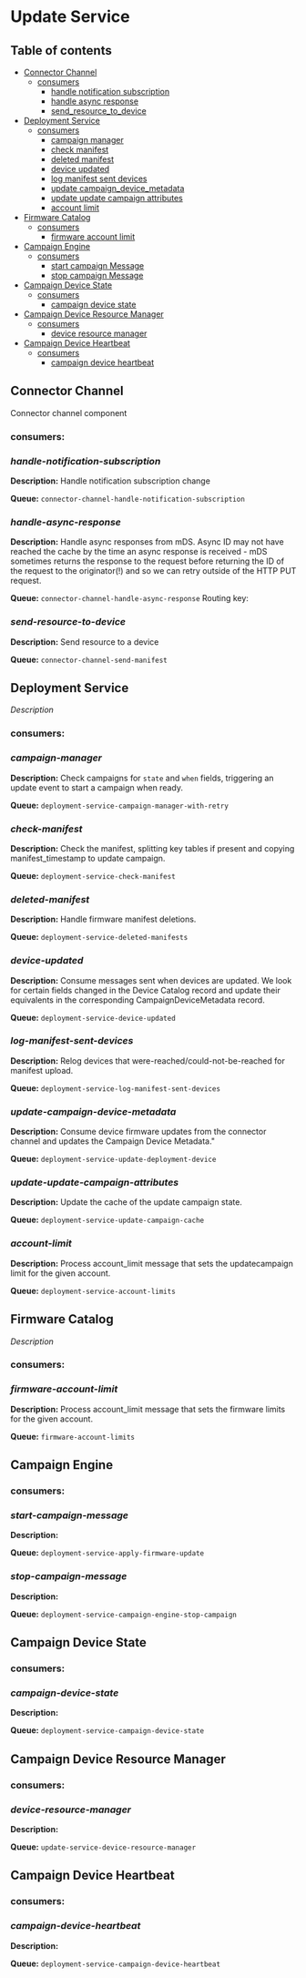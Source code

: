 
# Update Service

## Table of contents

- [Connector Channel](#connector-channel)
    * [consumers](#consumers)
        + [handle notification subscription](#handle-notification-subscription)
        + [handle async response](#handle-async-response)
        + [send_resource_to_device](#send-resource-to-device)        
- [Deployment Service](#deployment-service)
    * [consumers](#consumers)
        + [campaign manager](#campaign-manager)
        + [check manifest](#check-manifest)
        + [deleted manifest](#deleted-manifest)   
        + [device updated](#device-updated)
        + [log manifest sent devices](#log-manifest-sent-devices)
        + [update campaign_device_metadata](#update-campaign-device-metadata)
        + [update update campaign attributes](#update-update-campaign-attributes)
        + [account limit](#account-limit)        
- [Firmware Catalog](#firmware-catalog)
    * [consumers](#consumers)
        + [firmware account limit](#firmware-account-limit)
- [Campaign Engine](#campaign-engine)
    * [consumers](#consumers)
        + [start campaign Message](#start-campaign-message)
        + [stop campaign Message](#stop-campaign-message)
- [Campaign Device State](#campaign-device-state)
    * [consumers](#consumers)
        + [campaign device state](#campaign-device-state)
- [Campaign Device Resource Manager](#campaign-device-resource-manager)
    * [consumers](#consumers)
        + [device resource manager](#device-resource-manager)
- [Campaign Device Heartbeat](#campaign-device-heartbeat)
    * [consumers](#consumers)
        + [campaign device heartbeat](#campaign-device-heartbeat)
  


## **Connector Channel**
Connector channel component 

### **consumers**:

### *handle-notification-subscription*
 **Description:** Handle notification subscription change
 
 **Queue:** `connector-channel-handle-notification-subscription`
 
### *handle-async-response*
  **Description:** Handle async responses from mDS.
 Async ID may not have reached the cache by the time an async response is
 received - mDS sometimes returns the response to the request before returning the ID of the request to the
 originator(!) and so we can retry outside of the HTTP PUT request.
 
 **Queue:** `connector-channel-handle-async-response`
 Routing key: 

### *send-resource-to-device*
 **Description:** Send resource to a device
 
 **Queue:** `connector-channel-send-manifest`

## **Deployment Service**
*Description*

### **consumers**:

### *campaign-manager*
 **Description:** Check campaigns for `state` and `when` fields, triggering an update event to start a campaign when ready.
 
 **Queue:** `deployment-service-campaign-manager-with-retry`

### *check-manifest*
 **Description:** Check the manifest, splitting key tables if present and copying manifest_timestamp to update campaign.
 
 **Queue:** `deployment-service-check-manifest`

### *deleted-manifest*
 **Description:** Handle firmware manifest deletions.
 
 **Queue:** `deployment-service-deleted-manifests`

### *device-updated*
 **Description:** Consume messages sent when devices are updated.
    We look for certain fields changed in the Device Catalog record and update their equivalents
    in the corresponding CampaignDeviceMetadata record.
 
 **Queue:** `deployment-service-device-updated`

### *log-manifest-sent-devices*
 **Description:** Relog devices that were-reached/could-not-be-reached for manifest upload.
 
 **Queue:** `deployment-service-log-manifest-sent-devices`

### *update-campaign-device-metadata*
 **Description:** Consume device firmware updates from the connector channel and updates the Campaign Device Metadata."
 
 **Queue:** `deployment-service-update-deployment-device`

### *update-update-campaign-attributes*
 **Description:** Update the cache of the update campaign state.
 
 **Queue:** `deployment-service-update-campaign-cache`

### *account-limit*
 **Description:** Process account_limit message that sets the updatecampaign limit for the given account.
 
 **Queue:** `deployment-service-account-limits`

## **Firmware Catalog**
*Description*

### **consumers**:

### *firmware-account-limit*
 **Description:** Process account_limit message that sets the firmware limits for the given account.
 
 **Queue:** `firmware-account-limits`
 
## **Campaign Engine**
### **consumers**:

### *start-campaign-message*
 **Description:**
 
 **Queue:** `deployment-service-apply-firmware-update`
 
### *stop-campaign-message*
 **Description:**
 
 **Queue:** `deployment-service-campaign-engine-stop-campaign`
 
## **Campaign Device State**
### **consumers**:

### *campaign-device-state*
 **Description:**
 
 **Queue:** `deployment-service-campaign-device-state`

## **Campaign Device Resource Manager**
### **consumers**:

### *device-resource-manager*
 **Description:**
 
 **Queue:** `update-service-device-resource-manager`
 
## **Campaign Device Heartbeat**
### **consumers**:

### *campaign-device-heartbeat*
 **Description:**
 
 **Queue:** `deployment-service-campaign-device-heartbeat`
